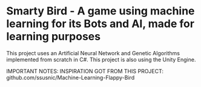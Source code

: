 # Smarty Bird - A game using machine learning for its Bots and AI, made for learning purposes


This project uses an Artificial Neural Network and Genetic Algorithms implemented from scratch in C#. This project is also using the Unity Engine.

IMPORTANT NOTES:
INSPIRATION GOT FROM THIS PROJECT: github.com/ssusnic/Machine-Learning-Flappy-Bird